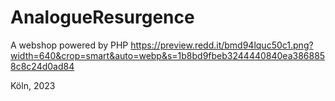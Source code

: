 # AnalogueResurgence

A webshop powered by PHP 
https://preview.redd.it/bmd94lquc50c1.png?width=640&crop=smart&auto=webp&s=1b8bd9fbeb3244440840ea3868858c8c24d0ad84

Köln, 2023
